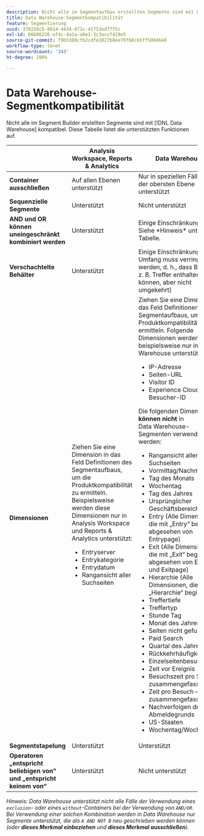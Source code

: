 ```yaml
---
description: Nicht alle im Segmentaufbau erstellten Segmente sind mit Data Warehouse kompatibel. Diese Tabelle listet die unterstützten Funktionen auf.
title: Data Warehouse-Segmentkompatibilität
feature: Segmentierung
uuid: 370258c5-8614-4434-871c-41753ed77f5c
exl-id: 66b86226-ef4c-4a1a-abe1-3c3accf419e5
source-git-commit: f9b5380cfb2cdfe1827b8ee70f60c65ff5004b48
workflow-type: tm+mt
source-wordcount: '343'
ht-degree: 100%

---
```


# Data Warehouse-Segmentkompatibilität

Nicht alle im Segment Builder erstellten Segmente sind mit [!DNL Data Warehouse] kompatibel. Diese Tabelle listet die unterstützten Funktionen auf.

<table> 
 <thead> 
  <tr> 
   <th> </th> 
   <th> Analysis Workspace, Reports &amp; Analytics </th> 
   <th> Data Warehouse </th> 
  </tr> 
 </thead>
 <tbody> 
  <tr> 
   <td > <b>Container ausschließen</b> </td> 
   <td> Auf allen Ebenen unterstützt </td> 
   <td> Nur in speziellen Fällen auf der obersten Ebene unterstützt </td> 
  </tr> 
  <tr> 
   <td> <b>Sequenzielle Segmente</b> </td> 
   <td> Unterstützt </td> 
   <td> Nicht unterstützt </td> 
  </tr> 
  <tr> 
   <td> <b>AND und OR können uneingeschränkt kombiniert werden</b> </td> 
   <td> Unterstützt </td> 
   <td> Einige Einschränkungen. Siehe *Hinweis* unter der Tabelle. </td> 
  </tr> 
  <tr> 
   <td> <b>Verschachtelte Behälter</b> </td> 
   <td> Unterstützt </td> 
   <td> Einige Einschränkungen (der Umfang muss verringert werden, d. h., dass Besucher z. B. Treffer enthalten können, aber nicht umgekehrt) </td> 
  </tr> 
  <tr> 
   <td> <b>Dimensionen</b> </td> 
   <td>Ziehen Sie eine Dimension in das Feld <span class="uicontrol">Definitionen</span> des Segmentaufbaus, um die Produktkompatibilität zu ermitteln. Beispielsweise werden diese Dimensionen nur in Analysis Workspace und Reports &amp; Analytics unterstützt: 
    <ul> 
     <li>Entryserver </li> 
     <li>Entrykategorie </li> 
     <li>Entrydatum </li> 
     <li>Rangansicht aller Suchseiten </li> 
    </ul> </td> 
   <td> Ziehen Sie eine Dimension in das Feld <span class="uicontrol">Definitionen</span> des Segmentaufbaus, um die Produktkompatibilität zu ermitteln. Folgende Dimensionen werden beispielsweise nur in Data Warehouse unterstützt: 
    <ul> 
     <li>IP-Adresse </li> 
     <li>Seiten-URL </li> 
     <li>Visitor ID </li> 
     <li>Experience Cloud-Besucher-ID </li> 
    </ul> <p>Die folgenden Dimensionen <b>können nicht </b>in Data Warehouse-Segmenten verwendet werden: </p> 
    <ul> 
     <li>Rangansicht aller Suchseiten </li> 
     <li>Vormittag/Nachmittag </li> 
     <li>Tag des Monats </li> 
     <li>Wochentag </li> 
     <li>Tag des Jahres </li> 
     <li>Ursprünglicher Geschäftsbereich </li> 
     <li>Entry (Alle Dimensionen, die mit „Entry“ beginnen, abgesehen von Entrypage) </li> 
     <li>Exit (Alle Dimensionen, die mit „Exit“ beginnen, abgesehen von Exitlink und Exitpage) </li> 
     <li>Hierarchie (Alle Dimensionen, die mit „Hierarchie“ beginnen) </li> 
     <li>Treffertiefe </li> 
     <li>Treffertyp </li> 
     <li>Stunde Tag </li> 
     <li>Monat des Jahres </li> 
     <li>Seiten nicht gefunden </li> 
     <li>Paid Search </li> 
     <li>Quartal des Jahres </li> 
     <li>Rückkehrhäufigkeit </li> 
     <li>Einzelseitenbesuche </li> 
     <li>Zeit vor Ereignis </li> 
     <li>Besuchszeit pro Seite – zusammengefasst </li> 
     <li>Zeit pro Besuch – zusammengefasst </li> 
     <li>Nachverfolgen des Abmeldegrunds </li> 
     <li>US-Staaten </li> 
     <li>Wochentag/Wochenende </li> 
    </ul> </td> 
  </tr> 
  <tr> 
   <td> <b>Segmentstapelung</b> </td> 
   <td> Unterstützt </td> 
   <td> Unterstützt </td> 
  </tr>
  <tr>
    <td><b>Operatoren „entspricht beliebigen von“ und „entspricht keinem von“</b></td>
    <td>Unterstützt</td>
    <td>Nicht unterstützt</td>
  </tr>
 </tbody> 
</table>

*Hinweis: Data Warehouse unterstützt nicht alle Fälle der Verwendung eines `exclusion`- oder eines `without`-Containers bei der Verwendung von `AND/OR`. Bei Verwendung einer solchen Kombination werden in Data Warehouse nur Segmente unterstützt, die als `A AND NOT B` neu geschrieben werden können (oder **dieses Merkmal einbeziehen** und **dieses Merkmal ausschließen**).*
